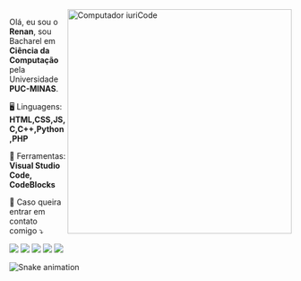 <img src="https://raw.githubusercontent.com/MicaelliMedeiros/micaellimedeiros/master/image/computer-illustration.png" min-width="400px" max-width="400px" width="400px" align="right" alt="Computador iuriCode">

<p align="left"> 
  Olá, eu sou o <strong>Renan</strong>, sou Bacharel em <strong>Ciência da Computação</strong> pela Universidade <strong>PUC-MINAS</strong>.<br>
</p>

<p align="left">
  🖥️ Linguagens: <strong>HTML,CSS,JS,C,C++,Python,PHP</strong>
</p>

<p align="left">
  💼 Ferramentas: <strong>Visual Studio Code, CodeBlocks</strong>
</p>

<p align="left">
  💌 Caso queira entrar em contato comigo ⤵️
</p>

<p align="left">
  <a href="mailto:renanferreirameira@hotmail.com" alt="Email">
  <img src="https://img.shields.io/badge/Microsoft_Outlook-0078D4?style=for-the-badge&logo=microsoft-outlook&logoColor=white" /></a>

  <a href="https://api.whatsapp.com/send?phone=5535991269402" alt="WhatsApp">
  <img src="https://img.shields.io/badge/WhatsApp-25D366?style=for-the-badge&logo=whatsapp&logoColor=white"/></a>

  <a href="https://www.instagram.com/renanfemeira/" alt="Instagram">
  <img src="https://img.shields.io/badge/Instagram-E4405F?style=for-the-badge&logo=instagram&logoColor=white"/></a>
  
   <a href="https://www.facebook.com/renan.ferreirameira/" alt="Facebook">
  <img src="https://img.shields.io/badge/Facebook-1877F2?style=for-the-badge&logo=facebook&logoColor=white"/></a>

  <a href="https://www.linkedin.com/in/renanferreirameira/" alt="Linkedin">
  <img src="https://img.shields.io/badge/LinkedIn-0077B5?style=for-the-badge&logo=linkedin&logoColor=white"/></a>
  
</p>  

  ![Snake animation](https://github.com/RenanR23/RenanR23/blob/output/github-contribution-grid-snake.svg)
